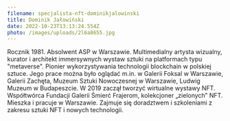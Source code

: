 ```yaml
---
filename: specjalista-nft-dominikjalowinski
title: Dominik Jałowiński
date: 2022-10-23T13:13:24.554Z
photo: /images/uploads/2l6a8655.jpg
---
```


Rocznik 1981. Absolwent ASP w Warszawie. Multimedialny artysta wizualny, kurator i architekt immersywnych wystaw sztuki na platformach typu "metaverse". Pionier wykorzystywania technologii blockchain w polskiej sztuce. Jego prace można było oglądać m.in. w Galerii Foksal w Warszawie, Galerii Zachęta, Muzeum Sztuki Nowoczesnej w Warszawie, Ludwig Muzeum w Budapeszcie. W 2019 zaczął tworzyć wirtualne wystawy NFT. Współtwórca Fundacji Galerii Śmierć Frajerom, kolekcjoner „zielonych” NFT. Mieszka i pracuje w Warszawie. Zajmuje się doradztwem i szkoleniami z zakresu sztuki NFT i nowych technologii.
